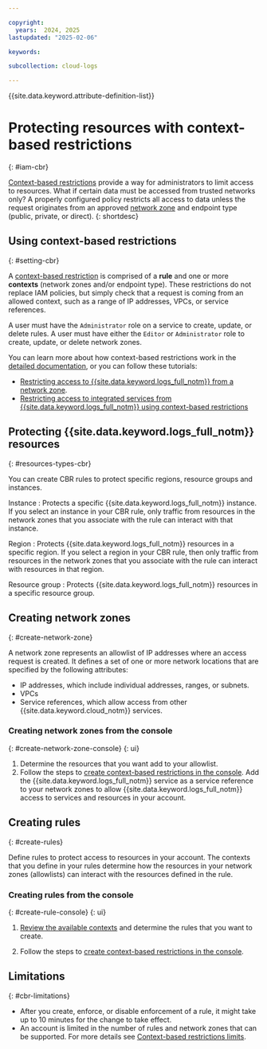 ```yaml
---

copyright:
  years:  2024, 2025
lastupdated: "2025-02-06"

keywords:

subcollection: cloud-logs

---
```


{{site.data.keyword.attribute-definition-list}}

# Protecting resources with context-based restrictions
{: #iam-cbr}

[Context-based restrictions](/docs/account?topic=account-context-restrictions-whatis&interface=ui) provide a way for administrators to limit access to resources. What if certain data must be accessed from trusted networks only? A properly configured policy restricts all access to data unless the request originates from an approved [network zone](/docs/account?topic=account-context-restrictions-whatis&interface=ui#network-zones-whatis) and endpoint type (public, private, or direct).
{: shortdesc}

## Using context-based restrictions
{: #setting-cbr}

A [context-based restriction](/docs/account?topic=account-context-restrictions-whatis&interface=ui) is comprised of a **rule** and one or more **contexts** (network zones and/or endpoint type). These restrictions do not replace IAM policies, but simply check that a request is coming from an allowed context, such as a range of IP addresses, VPCs, or service references.

A user must have the `Administrator` role on a service to create, update, or delete rules.  A user must have either the `Editor` or `Administrator` role to create, update, or delete network zones.

You can learn more about how context-based restrictions work in the [detailed documentation](/docs/account?topic=account-context-restrictions-create&interface=ui), or you can follow these tutorials:

- [Restricting access to {{site.data.keyword.logs_full_notm}} from a network zone](/docs/cloud-logs?topic=cloud-logs-iam-cbr-tutorial).
- [Restricting access to integrated services from {{site.data.keyword.logs_full_notm}} using context-based restrictions](/docs/cloud-logs?topic=cloud-logs-iam-cbr-tutorial-integrated-services)

## Protecting {{site.data.keyword.logs_full_notm}} resources
{: #resources-types-cbr}

You can create CBR rules to protect specific regions, resource groups and instances.

Instance
:   Protects a specific {{site.data.keyword.logs_full_notm}} instance. If you select an instance in your CBR rule, only traffic from resources in the network zones that you associate with the rule can interact with that instance.

Region
:   Protects {{site.data.keyword.logs_full_notm}} resources in a specific region. If you select a region in your CBR rule, then only traffic from resources in the network zones that you associate with the rule can interact with resources in that region.

Resource group
:   Protects {{site.data.keyword.logs_full_notm}} resources in a specific resource group.

## Creating network zones
{: #create-network-zone}

A network zone represents an allowlist of IP addresses where an access request is created. It defines a set of one or more network locations that are specified by the following attributes:

* IP addresses, which include individual addresses, ranges, or subnets.
* VPCs
* Service references, which allow access from other {{site.data.keyword.cloud_notm}} services.

### Creating network zones from the console
{: #create-network-zone-console}
{: ui}

1. Determine the resources that you want add to your allowlist.
2. Follow the steps to [create context-based restrictions in the console](/docs/account?topic=account-context-restrictions-create). Add the {{site.data.keyword.logs_full_notm}} service as a service reference to your network zones to allow {{site.data.keyword.logs_full_notm}} access to services and resources in your account.


## Creating rules
{: #create-rules}

Define rules to protect access to resources in your account. The contexts that you define in your rules determine how the resources in your network zones (allowlists) can interact with the resources defined in the rule.

### Creating rules from the console
{: #create-rule-console}
{: ui}

1. [Review the available contexts](#resources-types-cbr) and determine the rules that you want to create.

2. Follow the steps to [create context-based restrictions in the console](/docs/account?topic=account-context-restrictions-create).


## Limitations
{: #cbr-limitations}

- After you create, enforce, or disable enforcement of a rule, it might take up to 10 minutes for the change to take effect.
- An account is limited in the number of rules and network zones that can be supported. For more details see [Context-based restrictions limits](/docs/account?topic=account-context-restrictions-whatis#cbr-limits).
